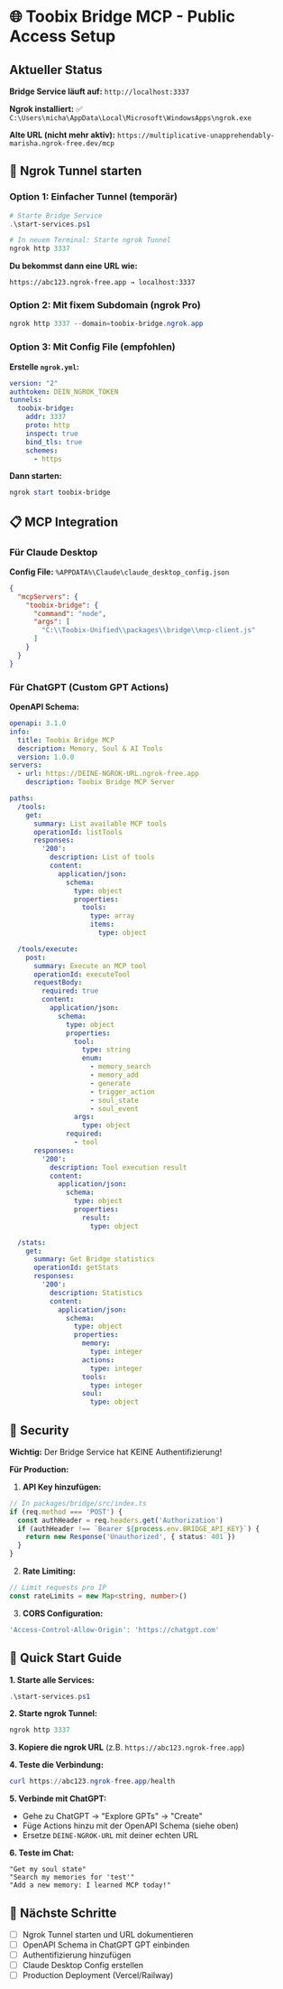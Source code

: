 # 🌐 Toobix Bridge MCP - Public Access Setup

## Aktueller Status

**Bridge Service läuft auf:** `http://localhost:3337`

**Ngrok installiert:** ✅ `C:\Users\micha\AppData\Local\Microsoft\WindowsApps\ngrok.exe`

**Alte URL (nicht mehr aktiv):** `https://multiplicative-unapprehendably-marisha.ngrok-free.dev/mcp`

## 🚀 Ngrok Tunnel starten

### Option 1: Einfacher Tunnel (temporär)

```powershell
# Starte Bridge Service
.\start-services.ps1

# In neuem Terminal: Starte ngrok Tunnel
ngrok http 3337
```

**Du bekommst dann eine URL wie:**
```
https://abc123.ngrok-free.app → localhost:3337
```

### Option 2: Mit fixem Subdomain (ngrok Pro)

```powershell
ngrok http 3337 --domain=toobix-bridge.ngrok.app
```

### Option 3: Mit Config File (empfohlen)

**Erstelle `ngrok.yml`:**

```yaml
version: "2"
authtoken: DEIN_NGROK_TOKEN
tunnels:
  toobix-bridge:
    addr: 3337
    proto: http
    inspect: true
    bind_tls: true
    schemes:
      - https
```

**Dann starten:**
```powershell
ngrok start toobix-bridge
```

## 📋 MCP Integration

### Für Claude Desktop

**Config File:** `%APPDATA%\Claude\claude_desktop_config.json`

```json
{
  "mcpServers": {
    "toobix-bridge": {
      "command": "node",
      "args": [
        "C:\\Toobix-Unified\\packages\\bridge\\mcp-client.js"
      ]
    }
  }
}
```

### Für ChatGPT (Custom GPT Actions)

**OpenAPI Schema:**

```yaml
openapi: 3.1.0
info:
  title: Toobix Bridge MCP
  description: Memory, Soul & AI Tools
  version: 1.0.0
servers:
  - url: https://DEINE-NGROK-URL.ngrok-free.app
    description: Toobix Bridge MCP Server

paths:
  /tools:
    get:
      summary: List available MCP tools
      operationId: listTools
      responses:
        '200':
          description: List of tools
          content:
            application/json:
              schema:
                type: object
                properties:
                  tools:
                    type: array
                    items:
                      type: object

  /tools/execute:
    post:
      summary: Execute an MCP tool
      operationId: executeTool
      requestBody:
        required: true
        content:
          application/json:
            schema:
              type: object
              properties:
                tool:
                  type: string
                  enum:
                    - memory_search
                    - memory_add
                    - generate
                    - trigger_action
                    - soul_state
                    - soul_event
                args:
                  type: object
              required:
                - tool
      responses:
        '200':
          description: Tool execution result
          content:
            application/json:
              schema:
                type: object
                properties:
                  result:
                    type: object

  /stats:
    get:
      summary: Get Bridge statistics
      operationId: getStats
      responses:
        '200':
          description: Statistics
          content:
            application/json:
              schema:
                type: object
                properties:
                  memory:
                    type: integer
                  actions:
                    type: integer
                  tools:
                    type: integer
                  soul:
                    type: object
```

## 🔐 Security

**Wichtig:** Der Bridge Service hat KEINE Authentifizierung!

**Für Production:**

1. **API Key hinzufügen:**
```typescript
// In packages/bridge/src/index.ts
if (req.method === 'POST') {
  const authHeader = req.headers.get('Authorization')
  if (authHeader !== `Bearer ${process.env.BRIDGE_API_KEY}`) {
    return new Response('Unauthorized', { status: 401 })
  }
}
```

2. **Rate Limiting:**
```typescript
// Limit requests pro IP
const rateLimits = new Map<string, number>()
```

3. **CORS Configuration:**
```typescript
'Access-Control-Allow-Origin': 'https://chatgpt.com'
```

## 📝 Quick Start Guide

**1. Starte alle Services:**
```powershell
.\start-services.ps1
```

**2. Starte ngrok Tunnel:**
```powershell
ngrok http 3337
```

**3. Kopiere die ngrok URL** (z.B. `https://abc123.ngrok-free.app`)

**4. Teste die Verbindung:**
```powershell
curl https://abc123.ngrok-free.app/health
```

**5. Verbinde mit ChatGPT:**
- Gehe zu ChatGPT → "Explore GPTs" → "Create"
- Füge Actions hinzu mit der OpenAPI Schema (siehe oben)
- Ersetze `DEINE-NGROK-URL` mit deiner echten URL

**6. Teste im Chat:**
```
"Get my soul state"
"Search my memories for 'test'"
"Add a new memory: I learned MCP today!"
```

## 🎯 Nächste Schritte

- [ ] Ngrok Tunnel starten und URL dokumentieren
- [ ] OpenAPI Schema in ChatGPT GPT einbinden
- [ ] Authentifizierung hinzufügen
- [ ] Claude Desktop Config erstellen
- [ ] Production Deployment (Vercel/Railway)
